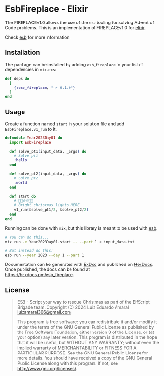 # EsbFireplace - Elixir

The FIREPLACEv1.0 allows the use of the `esb` tooling for solving Advent of Code problems.
This is an implementation of FIREPLACEv1.0 for [elixir](https://elixir-lang.org/).

Check [esb](https://github.com/luxedo/esb) for more information.

## Installation

The package can be installed by adding `esb_fireplace` to your list of dependencies in `mix.exs`:

```elixir
def deps do
  [
    {:esb_fireplace, "~> 0.1.0"}
  ]
end
```

## Usage

Create a function named `start` in your solution file and add `EsbFireplace.v1_run` to it.

```elixir
defmodule Year2023Day01 do
  import EsbFireplace

  def solve_pt1(input_data, _args) do
    # Solve pt1
    :hello
  end

  def solve_pt2(input_data, _args) do
    # Solve pt2
    :world
  end

  def start do
    # 🎅🎄❄️☃️🎁🦌
    # Bright christmas lights HERE
    v1_run(&solve_pt1/2, &solve_pt2/2)
  end
end
```

Running can be done with `mix`, but this library is meant to be used with [esb](https://github.com/luxedo/esb).

```bash
# You can do this...
mix run -e Year2023Day01.start -- --part 1 < input_data.txt

# But instead do this:
esb run --year 2023 --day 1 --part 1
```

Documentation can be generated with [ExDoc](https://github.com/elixir-lang/ex_doc)
and published on [HexDocs](https://hexdocs.pm). Once published, the docs can
be found at <https://hexdocs.pm/esb_fireplace>.

## License

> ESB - Script your way to rescue Christmas as part of the ElfScript Brigade team.
> Copyright (C) 2024 Luiz Eduardo Amaral <luizamaral306@gmail.com>
>
> This program is free software: you can redistribute it and/or modify
> it under the terms of the GNU General Public License as published by
> the Free Software Foundation, either version 3 of the License, or
> (at your option) any later version.
> This program is distributed in the hope that it will be useful,
> but WITHOUT ANY WARRANTY; without even the implied warranty of
> MERCHANTABILITY or FITNESS FOR A PARTICULAR PURPOSE. See the
> GNU General Public License for more details.
> You should have received a copy of the GNU General Public License
> along with this program. If not, see <http://www.gnu.org/licenses/>.
